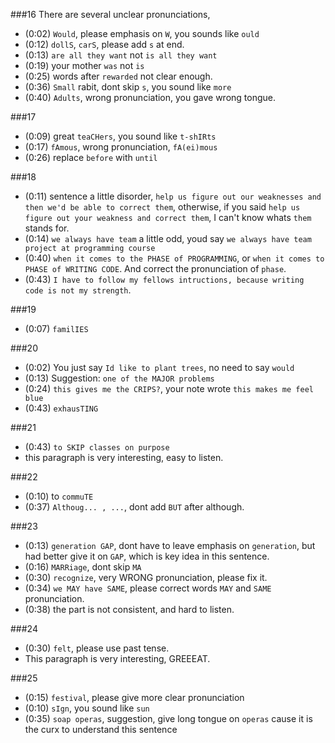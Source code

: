 ###16
There are several unclear pronunciations, 
* (0:02) `Would`, please emphasis on `W`, you sounds like `ould`
* (0:12) `dollS`, `carS`, please add `s` at end.
* (0:13) `are all they want` not `is all they want`
* (0:19) your mother `was` not `is` 
* (0:25) words after `rewarded` not clear enough.
* (0:36) `Small` rabit, dont skip `s`, you sound like `more`
* (0:40) `Adults`, wrong pronunciation, you gave wrong tongue.

###17
* (0:09) great `teaCHers`, you sound like `t-shIRts`
* (0:17) `fAmous`, wrong pronunciation, `fA(ei)mous`
* (0:26) replace `before` with `until`

###18
* (0:11) sentence a little disorder, `help us figure out our weaknesses and then we'd be able to correct them`, otherwise, if you said `help us figure out your weakness and correct them`, I can't know whats `them` stands for.
* (0:14) `we always have team` a little odd, youd say `we always have team project at programming course`
* (0:40) `when it comes to the PHASE of PROGRAMMING`, or `when it comes to PHASE of WRITING CODE`. And correct the pronunciation of `phase`.
* (0:43) `I have to follow my fellows intructions, because writing code is not my strength`.

###19
* (0:07) `familIES`

###20
* (0:02) You just say `Id like to plant trees`, no need to say `would`
* (0:13) Suggestion: `one of the MAJOR problems`
* (0:24) `this gives me the CRIPS?`, your note wrote `this makes me feel blue`
* (0:43) `exhausTING`

###21
* (0:43) `to SKIP classes on purpose`
* this paragraph is very interesting, easy to listen.

###22
* (0:10) to `commuTE`
* (0:37) `Althoug... , ...`, dont add `BUT` after although.

###23
* (0:13) `generation GAP`, dont have to leave emphasis on `generation`, but had better give it on `GAP`, which is key idea in this sentence.
* (0:16) `MARRiage`, dont skip `MA`
* (0:30) `recognize`, very WRONG pronunciation, please fix it.
* (0:34) `we MAY have SAME`, please correct words `MAY` and `SAME` pronunciation. 
* (0:38) the part is not consistent, and hard to listen.

###24
* (0:30) `felt`, please use past tense.
* This paragraph is very interesting, GREEEAT.

###25
* (0:15) `festival`, please give more clear pronunciation
* (0:10) `sIgn`, you sound like `sun`
* (0:35) `soap operas`, suggestion, give long tongue on `operas` cause it is the curx to understand this sentence

